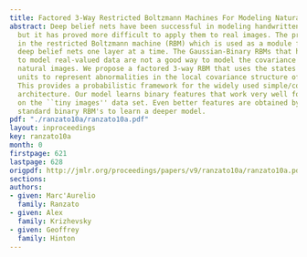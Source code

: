 ```yaml
---
title: Factored 3-Way Restricted Boltzmann Machines For Modeling Natural Images
abstract: Deep belief nets have been successful in modeling handwritten characters,
  but it has proved more difficult to apply them to real images. The problem lies
  in the restricted Boltzmann machine (RBM) which is used as a module for learning
  deep belief nets one layer at a time. The Gaussian-Binary RBMs that have been used
  to model real-valued data are not a good way to model the covariance structure of
  natural images. We propose a factored 3-way RBM that uses the states of its hidden
  units to represent abnormalities in the local covariance structure of an image.
  This provides a probabilistic framework for the widely used simple/complex cell
  architecture. Our model learns binary features that work very well for object recognition
  on the ``tiny images'' data set. Even better features are obtained by then using
  standard binary RBM's to learn a deeper model.
pdf: "./ranzato10a/ranzato10a.pdf"
layout: inproceedings
key: ranzato10a
month: 0
firstpage: 621
lastpage: 628
origpdf: http://jmlr.org/proceedings/papers/v9/ranzato10a/ranzato10a.pdf
sections: 
authors:
- given: Marc'Aurelio
  family: Ranzato
- given: Alex
  family: Krizhevsky
- given: Geoffrey
  family: Hinton
---
```

